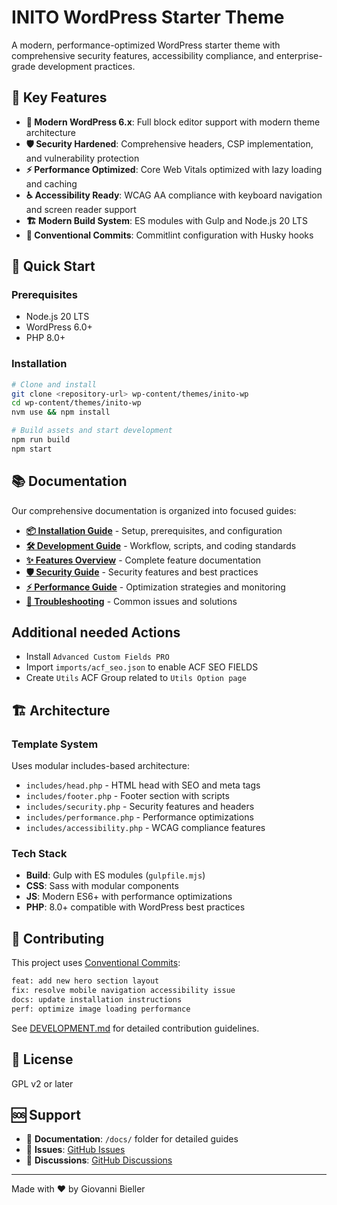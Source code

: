 # INITO WordPress Starter Theme

A modern, performance-optimized WordPress starter theme with comprehensive security features, accessibility compliance, and enterprise-grade development practices.

## 🚀 Key Features

- **🎨 Modern WordPress 6.x**: Full block editor support with modern theme architecture
- **🛡️ Security Hardened**: Comprehensive headers, CSP implementation, and vulnerability protection
- **⚡ Performance Optimized**: Core Web Vitals optimized with lazy loading and caching
- **♿ Accessibility Ready**: WCAG AA compliance with keyboard navigation and screen reader support
- **🏗️ Modern Build System**: ES modules with Gulp and Node.js 20 LTS
- **📝 Conventional Commits**: Commitlint configuration with Husky hooks

## 🎯 Quick Start

### Prerequisites

- Node.js 20 LTS
- WordPress 6.0+
- PHP 8.0+

### Installation

```bash
# Clone and install
git clone <repository-url> wp-content/themes/inito-wp
cd wp-content/themes/inito-wp
nvm use && npm install

# Build assets and start development
npm run build
npm start
```

## 📚 Documentation

Our comprehensive documentation is organized into focused guides:

- **[📦 Installation Guide](docs/INSTALLATION.md)** - Setup, prerequisites, and configuration
- **[🛠️ Development Guide](docs/DEVELOPMENT.md)** - Workflow, scripts, and coding standards
- **[✨ Features Overview](docs/FEATURES.md)** - Complete feature documentation
- **[🛡️ Security Guide](docs/SECURITY.md)** - Security features and best practices
- **[⚡ Performance Guide](docs/PERFORMANCE.md)** - Optimization strategies and monitoring
- **[🔧 Troubleshooting](docs/TROUBLESHOOTING.md)** - Common issues and solutions

## Additional needed Actions

- Install `Advanced Custom Fields PRO`
- Import `imports/acf_seo.json` to enable ACF SEO FIELDS
- Create `Utils` ACF Group related to `Utils Option page`

## 🏗️ Architecture

### Template System

Uses modular includes-based architecture:

- `includes/head.php` - HTML head with SEO and meta tags
- `includes/footer.php` - Footer section with scripts
- `includes/security.php` - Security features and headers
- `includes/performance.php` - Performance optimizations
- `includes/accessibility.php` - WCAG compliance features

### Tech Stack

- **Build**: Gulp with ES modules (`gulpfile.mjs`)
- **CSS**: Sass with modular components
- **JS**: Modern ES6+ with performance optimizations
- **PHP**: 8.0+ compatible with WordPress best practices

## 🤝 Contributing

This project uses [Conventional Commits](https://www.conventionalcommits.org/):

```bash
feat: add new hero section layout
fix: resolve mobile navigation accessibility issue
docs: update installation instructions
perf: optimize image loading performance
```

See [DEVELOPMENT.md](docs/DEVELOPMENT.md) for detailed contribution guidelines.

## 📄 License

GPL v2 or later

## 🆘 Support

- 📖 **Documentation**: `/docs/` folder for detailed guides
- 🐛 **Issues**: [GitHub Issues](repository-issues-url)
- 💬 **Discussions**: [GitHub Discussions](repository-discussions-url)

---

Made with ❤️ by Giovanni Bieller
